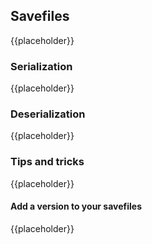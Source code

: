 Savefiles
---------

{{placeholder}}

<!-- TODO: Small intro to custom savefiles -->

### Serialization

{{placeholder}}

<!-- TODO: What is serialization and how to use it to save data-->

### Deserialization

{{placeholder}}

<!-- TODO: What is deserialization and how to use it to load data-->

### Tips and tricks

{{placeholder}}

<!-- TODO: Small intro to tips about savefiles -->

#### Add a version to your savefiles

{{placeholder}}
<!-- TODO: Adding a version to savefiles is the first step to allow savefile migration (and not impact the player when you change structures) -->
